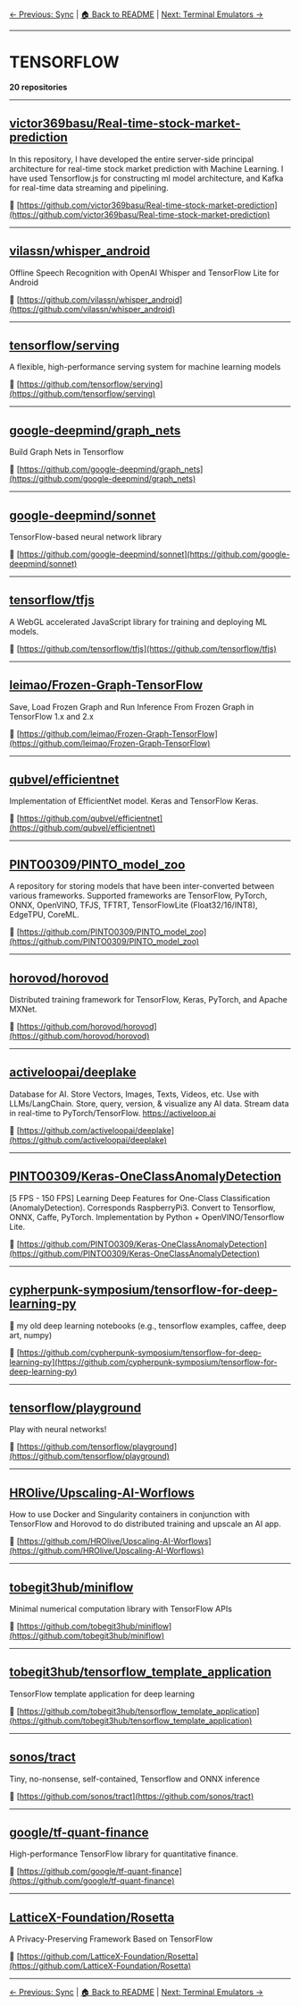 [← Previous: Sync](sync.txt) | [🏠 Back to README](../README.md) | [Next: Terminal Emulators →](terminal-emulators.txt)

---

# TENSORFLOW

**20 repositories**

---

## [victor369basu/Real-time-stock-market-prediction](https://github.com/victor369basu/Real-time-stock-market-prediction)

In this repository, I have developed the entire server-side principal architecture for real-time stock market prediction with Machine Learning. I have used Tensorflow.js for constructing ml model architecture, and Kafka for real-time data streaming and pipelining.

🔗 [https://github.com/victor369basu/Real-time-stock-market-prediction](https://github.com/victor369basu/Real-time-stock-market-prediction)

---

## [vilassn/whisper_android](https://github.com/vilassn/whisper_android)

Offline Speech Recognition with OpenAI Whisper and TensorFlow Lite for Android

🔗 [https://github.com/vilassn/whisper_android](https://github.com/vilassn/whisper_android)

---

## [tensorflow/serving](https://github.com/tensorflow/serving)

A flexible, high-performance serving system for machine learning models

🔗 [https://github.com/tensorflow/serving](https://github.com/tensorflow/serving)

---

## [google-deepmind/graph_nets](https://github.com/google-deepmind/graph_nets)

Build Graph Nets in Tensorflow

🔗 [https://github.com/google-deepmind/graph_nets](https://github.com/google-deepmind/graph_nets)

---

## [google-deepmind/sonnet](https://github.com/google-deepmind/sonnet)

TensorFlow-based neural network library

🔗 [https://github.com/google-deepmind/sonnet](https://github.com/google-deepmind/sonnet)

---

## [tensorflow/tfjs](https://github.com/tensorflow/tfjs)

A WebGL accelerated JavaScript library for training and deploying ML models.

🔗 [https://github.com/tensorflow/tfjs](https://github.com/tensorflow/tfjs)

---

## [leimao/Frozen-Graph-TensorFlow](https://github.com/leimao/Frozen-Graph-TensorFlow)

Save, Load Frozen Graph and Run Inference From Frozen Graph in TensorFlow 1.x and 2.x

🔗 [https://github.com/leimao/Frozen-Graph-TensorFlow](https://github.com/leimao/Frozen-Graph-TensorFlow)

---

## [qubvel/efficientnet](https://github.com/qubvel/efficientnet)

Implementation of EfficientNet model. Keras and TensorFlow Keras.

🔗 [https://github.com/qubvel/efficientnet](https://github.com/qubvel/efficientnet)

---

## [PINTO0309/PINTO_model_zoo](https://github.com/PINTO0309/PINTO_model_zoo)

A repository for storing models that have been inter-converted between various frameworks. Supported frameworks are TensorFlow, PyTorch, ONNX, OpenVINO, TFJS, TFTRT, TensorFlowLite (Float32/16/INT8), EdgeTPU, CoreML.

🔗 [https://github.com/PINTO0309/PINTO_model_zoo](https://github.com/PINTO0309/PINTO_model_zoo)

---

## [horovod/horovod](https://github.com/horovod/horovod)

Distributed training framework for TensorFlow, Keras, PyTorch, and Apache MXNet.

🔗 [https://github.com/horovod/horovod](https://github.com/horovod/horovod)

---

## [activeloopai/deeplake](https://github.com/activeloopai/deeplake)

Database for AI. Store Vectors, Images, Texts, Videos, etc. Use with LLMs/LangChain. Store, query, version, & visualize any AI data. Stream data in real-time to PyTorch/TensorFlow. https://activeloop.ai

🔗 [https://github.com/activeloopai/deeplake](https://github.com/activeloopai/deeplake)

---

## [PINTO0309/Keras-OneClassAnomalyDetection](https://github.com/PINTO0309/Keras-OneClassAnomalyDetection)

[5 FPS - 150 FPS] Learning Deep Features for One-Class Classification (AnomalyDetection). Corresponds RaspberryPi3. Convert to Tensorflow, ONNX, Caffe, PyTorch. Implementation by Python + OpenVINO/Tensorflow Lite.

🔗 [https://github.com/PINTO0309/Keras-OneClassAnomalyDetection](https://github.com/PINTO0309/Keras-OneClassAnomalyDetection)

---

## [cypherpunk-symposium/tensorflow-for-deep-learning-py](https://github.com/cypherpunk-symposium/tensorflow-for-deep-learning-py)

👾 my old deep learning notebooks (e.g., tensorflow examples, caffee, deep art, numpy)

🔗 [https://github.com/cypherpunk-symposium/tensorflow-for-deep-learning-py](https://github.com/cypherpunk-symposium/tensorflow-for-deep-learning-py)

---

## [tensorflow/playground](https://github.com/tensorflow/playground)

Play with neural networks!

🔗 [https://github.com/tensorflow/playground](https://github.com/tensorflow/playground)

---

## [HROlive/Upscaling-AI-Worflows](https://github.com/HROlive/Upscaling-AI-Worflows)

How to use Docker and Singularity containers in conjunction with TensorFlow and Horovod to do distributed training and upscale an AI app.

🔗 [https://github.com/HROlive/Upscaling-AI-Worflows](https://github.com/HROlive/Upscaling-AI-Worflows)

---

## [tobegit3hub/miniflow](https://github.com/tobegit3hub/miniflow)

Minimal numerical computation library with TensorFlow APIs

🔗 [https://github.com/tobegit3hub/miniflow](https://github.com/tobegit3hub/miniflow)

---

## [tobegit3hub/tensorflow_template_application](https://github.com/tobegit3hub/tensorflow_template_application)

TensorFlow template application for deep learning

🔗 [https://github.com/tobegit3hub/tensorflow_template_application](https://github.com/tobegit3hub/tensorflow_template_application)

---

## [sonos/tract](https://github.com/sonos/tract)

Tiny, no-nonsense, self-contained, Tensorflow and ONNX inference

🔗 [https://github.com/sonos/tract](https://github.com/sonos/tract)

---

## [google/tf-quant-finance](https://github.com/google/tf-quant-finance)

High-performance TensorFlow library for quantitative finance.

🔗 [https://github.com/google/tf-quant-finance](https://github.com/google/tf-quant-finance)

---

## [LatticeX-Foundation/Rosetta](https://github.com/LatticeX-Foundation/Rosetta)

A Privacy-Preserving Framework Based on TensorFlow

🔗 [https://github.com/LatticeX-Foundation/Rosetta](https://github.com/LatticeX-Foundation/Rosetta)

---


[← Previous: Sync](sync.txt) | [🏠 Back to README](../README.md) | [Next: Terminal Emulators →](terminal-emulators.txt)
